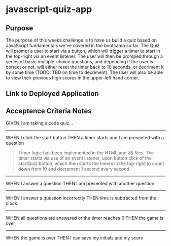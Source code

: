 # javascript-quiz-app

## Purpose

The purpose of this weeks challenge is to have us build a quiz based on JavaScript fundamentals we've covered in the bootcamp so far.  The Quiz will prompt a user to start via a button, which will trigger a timer to start in the top-right via an event listener.  The user will then be promped through a series of basic multiple-choice questions, and depending if the user is correct or not, will either reset the timer back to 10 seconds, or decriment it by some time (TODO: TBD on time to decriment).  The user will also be able to view their previous high scores in the upper-left hand corner.

## Link to Deployed Application

## Acceptence Criteria Notes

GIVEN I am taking a code quiz...

- - - - -
WHEN I click the start button
THEN a timer starts and I am presented with a question
>Timer logic has been implemented in the HTML and JS files.  The timer starts via use of an event listener, upon button click of the startQuiz button, which then starts the timers in the top-right to count down from 10 and decrement 1 second every second.

- - - - -
WHEN I answer a question
THEN I am presented with another question
- - - - -

WHEN I answer a question incorrectly
THEN time is subtracted from the clock
- - - - -

WHEN all questions are answered or the timer reaches 0
THEN the game is over
- - - - -

WHEN the game is over
THEN I can save my initials and my score
